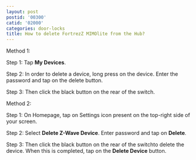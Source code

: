 ```yaml
---
layout: post
postid: '00300'
catid: '02000'
categories: door-locks
title: How to delete FortrezZ MIMOlite from the Hub?
---
```


Method 1:

Step 1: Tap **My Devices**.

Step 2: In order to delete a device, long press on the device. Enter the password and tap on the delete button.

Step 3: Then click the black button on the rear of the switch.

Method 2:

Step 1: On Homepage, tap on Settings icon present on the top-right side of your screen.

Step 2: Select **Delete Z-Wave Device**. Enter password and tap on **Delete**.

Step 3: Then click the black button on the rear of the switchto delete the device. When this is completed, tap on the **Delete Device** button.